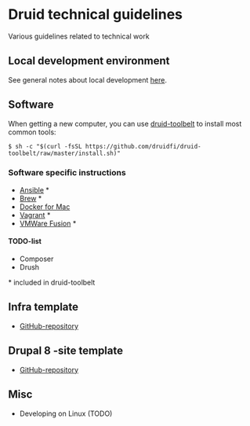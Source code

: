 # Druid technical guidelines
Various guidelines related to technical work

## Local development environment

See general notes about local development [here](docs/local_dev_env.md).

## Software

When getting a new computer, you can use [druid-toolbelt](https://github.com/druidfi/druid-toolbelt) to install most common tools: 

```
$ sh -c "$(curl -fsSL https://github.com/druidfi/druid-toolbelt/raw/master/install.sh)"
```

### Software specific instructions

- [Ansible](docs/ansible.md) \*
- [Brew](docs/brew.md) \*
- [Docker for Mac](docs/docker_for_mac.md)
- [Vagrant](docs/vagrant.md) \*
- [VMWare Fusion](docs/vmware_fusion.md) \*

#### TODO-list

- Composer
- Drush

\* included in druid-toolbelt

## Infra template

- [GitHub-repository](https://github.com/druidfi/ansible-project-infra-template)

## Drupal 8 -site template

- [GitHub-repository](https://github.com/druidfi/d8-template)

## Misc

- Developing on Linux (TODO)
